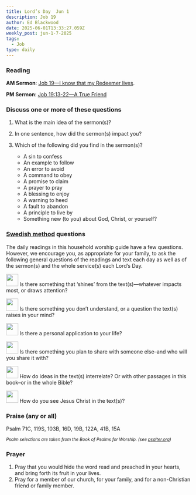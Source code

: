 ```yaml
---
title: Lord’s Day  Jun 1
description: Job 19
author: Ed Blackwood
date: 2025-06-01T13:33:27.059Z
weekly_post: jun-1-7-2025
tags:
  - Job
type: daily
---
```

### Reading

**AM Sermon**:  [](https://www.sermonaudio.com/sermons/51325191845203)[Job 19—I know that my Redeemer lives](https://www.sermonaudio.com/sermons/62251848453229).[](https://www.sermonaudio.com/sermons/32425213031645)[](https://www.sermonaudio.com/sermons/4292502564001)

**PM Sermon**:  [](https://www.sermonaudio.com/sermons/33125055182323)[](https://www.sermonaudio.com/sermons/4725184328358)[](https://www.sermonaudio.com/sermons/42925030211933)[](https://www.sermonaudio.com/sermons/56251936404205)[](https://www.sermonaudio.com/sermons/513251921222642)[Job 19:13-22—A True Friend](https://www.sermonaudio.com/sermons/622519287883)[](https://www.sermonaudio.com/sermons/52725202474549)

### Discuss one or more of these questions

1. What is the main idea of the sermon(s)?
2. In one sentence, how did the sermon(s) impact you?
3. Which of the following did you find in the sermon(s)?

   * A sin to confess
   * An example to follow
   * An error to avoid
   * A command to obey
   * A promise to claim
   * A prayer to pray
   * A blessing to enjoy
   * A warning to heed
   * A fault to abandon
   * A principle to live by
   * Something new (to you) about God, Christ, or yourself?

### [Swedish method](http://thebriefing.com.au/2009/01/the-swedish-method/) questions

The daily readings in this household worship guide have a few questions. However, we encourage you, as appropriate for your family, to ask the following general questions of the readings and text each day as well as of the sermon(s) and the whole service(s) each Lord’s Day.

<p><img src="/static/img/family_worship_study_ed-copy_page_1.png" width="33" height = "33"> Is there something that ‘shines’ from the text(s)—whatever impacts most, or draws attention?</p>

<p><img src="/static/img/family_worship_study_ed-copy_page_2.png" width="33" height = "33"> Is there something you don’t understand, or a question the text(s) raises in your mind?</p>

<p><img src="/static/img/family_worship_study_ed-copy_page_3.png" width="33" height = "33"> Is there a personal application to your life?</p>

<p><img src="/static/img/family_worship_study_ed-copy_page_4.png" width="33" height = "33"> Is there something you plan to share with someone else–and who will you share it with?</p>

<p><img src="/static/img/family_worship_study_ed-copy_page_5.png" width="33" height = "33"> How do ideas in the text(s) interrelate? Or with other passages in this book–or in the whole Bible?</p>

<p><img src="/static/img/family_worship_study_ed-copy_page_6.png" width="33" height = "33"> How do you see Jesus Christ in the text(s)?</p>

### Praise (any or all)

Psalm 71C, 119S, 103B, 16D, 19B, 122A, 41B, 15A

<div><small><i>Psalm selections are taken from the Book of Psalms for Worship. (see <a href="https://psalter.org/sing/psalter?psalter_in=worship"  target="_blank">psalter.org</a>)</i></small></div>

### Prayer

1. Pray that you would hide the word read and preached in your hearts, and bring forth its fruit in your lives.
2. Pray for a member of our church, for your family, and for a non-Christian friend or family member.